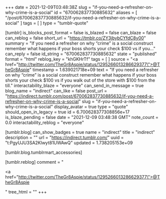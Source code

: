+++
date = 2021-12-09T03:48:38Z
slug = "if-you-need-a-refresher-on-why-crime-is-a-social"
id = "670062837730885632"
aliases = [ "/post/670062837730885632/if-you-need-a-refresher-on-why-crime-is-a-social" ]
tags = [ ]
type = "tumblr-quote"

[tumblr]
is_blocks_post_format = false
is_blazed = false
can_blaze = false
can_reblog = false
short_url = "https://tmblr.co/ZY3jbybCYfdC8y00"
summary = "If you need a refresher on why “crime” is a social construct remember what happens if your boss shorts your check $100 vs if you..."
can_reply = false
id_string = "670062837730885632"
state = "published"
format = "html"
reblog_key = "khGKHrTf"
tags = [ ]
source = "<a href=\"http://twitter.com/TheGr8Aspie/status/1295266013286629377\">@TheGr8Aspie</a>"
timestamp = 1.639021718e+09
text = "If you need a refresher on why &ldquo;crime&rdquo; is a social construct remember what happens if your boss shorts your check $100 vs if you walk out of the store with $100 from the till."
interactability_blaze = "everyone"
can_send_in_message = true
blog_name = "indirect"
can_like = false
post_url = "https://indirect.tumblr.com/post/670062837730885632/if-you-need-a-refresher-on-why-crime-is-a-social"
slug = "if-you-need-a-refresher-on-why-crime-is-a-social"
display_avatar = true
type = "quote"
should_open_in_legacy = true
id = 6.700628377308856e+17
is_blaze_pending = false
date = "2021-12-09 03:48:38 GMT"
note_count = 0.0
interactability_reblog = "everyone"

[tumblr.blog]
can_show_badges = true
name = "indirect"
title = "indirect"
description = ""
url = "https://indirect.tumblr.com/"
uuid = "t:PgyUJU3SA2Klwyt81UWAwQ"
updated = 1.738205153e+09

[tumblr.blog.tumblrmart_accessories]

[tumblr.reblog]
comment = "<p><a href=\"http://twitter.com/TheGr8Aspie/status/1295266013286629377\">@TheGr8Aspie</a></p>"
tree_html = ""
+++
